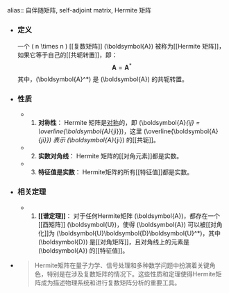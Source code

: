 alias:: 自伴随矩阵, self-adjoint matrix, Hermite 矩阵

- ### 定义
  一个 \( n \times n \) [[复数矩阵]] \(\boldsymbol{A}\) 被称为[[Hermite 矩阵]]，如果它等于自己的[[共轭转置]]，即：
  $$ \boldsymbol{A} = \boldsymbol{A}^* $$
  其中，\(\boldsymbol{A}^*\) 是 \(\boldsymbol{A}\) 的共轭转置。
- ### 性质
	- 1. **对称性**：
	   Hermite 矩阵是[对称]([[对称矩阵]])的，即 \(\boldsymbol{A}_{ij} = \overline{\boldsymbol{A}_{ji}}\)，这里 \(\overline{\boldsymbol{A}_{ji}}\) 表示 \(\boldsymbol{A}_{ji}\) 的[[共轭]]。
	- 2. **实数对角线**：
	   Hermite 矩阵的[[对角元素]]都是实数。
	- 3. **特征值是实数**：
	   Hermite矩阵的所有[[特征值]]都是实数。
- ### 相关定理
	- 1. **[[谱定理]]**：
	   对于任何Hermite矩阵 \(\boldsymbol{A}\)，都存在一个[[酉矩阵]] \(\boldsymbol{U}\)，使得 \(\boldsymbol{A}\) 可以被[[对角化]]为 \(\boldsymbol{U}\boldsymbol{D}\boldsymbol{U}^*\)，其中 \(\boldsymbol{D}\) 是[[对角矩阵]]，且对角线上的元素是 \(\boldsymbol{A}\) 的[[特征值]]。
- >Hermite矩阵在量子力学、信号处理和多种数学问题中扮演着关键角色，特别是在涉及复数矩阵的情况下。这些性质和定理使得Hermite矩阵成为描述物理系统和进行复数矩阵分析的重要工具。
